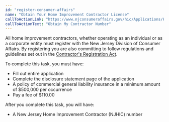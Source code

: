 ```yaml
---
id: "register-consumer-affairs"
name: "Obtain Your Home Improvement Contractor License"
callToActionLink: "https://www.njconsumeraffairs.gov/hic/Applications/Home-Improvement-Contractor-Application-for-Initial-Registration.pdf"
callToActionText: "Obtain My Contractor Number"
---
```


All home improvement contractors, whether operating as an individual or as a corporate entity must register with the New Jersey Division of Consumer Affairs. By registering you are also committing to follow regulations and guidelines set out in the [Contractor's Registration Act](https://www.njconsumeraffairs.gov/hic/Applications/Home-Improvement-Contractor-Application-for-Initial-Registration.pdf). 
        
To complete this task, you must have:
- Fill out entire application
- Complete the disclosure statement page of the application
- A policy of commercial general liability insurance in a minimum amount of $500,000 per occurrence
- Pay a fee of $110.00

After you complete this task, you will have:
- A New Jersey Home Improvement Contractor (NJHIC) number
